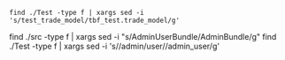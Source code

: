 ```
find ./Test -type f | xargs sed -i 's/test_trade_model/tbf_test.trade_model/g'
```

find ./src -type f | xargs sed -i "s/AdminUserBundle/AdminBundle/g"
find ./Test -type f | xargs sed -i 's/\/admin\/user/\/admin_user/g'